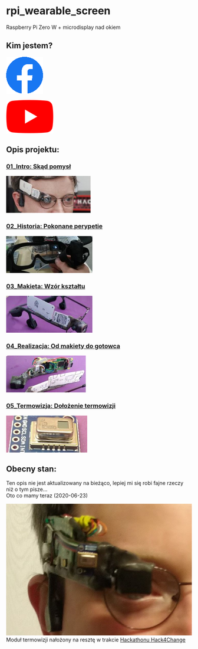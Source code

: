 # rpi_wearable_screen
Raspberry Pi Zero W + microdisplay nad okiem

## Kim jestem?

[![Facebook kmamert](_pics/ic_facebook.png)](https://www.facebook.com/kmamert/)

[![Youtube, Krzysztof Stankiewicz](_pics/ic_youtube.png)](https://www.youtube.com/channel/UCs3_EnbahHUuPsubvT-ekfg/videos)



## Opis projektu:

### [01_Intro:	Skąd pomysł](01_Intro.md)
[![](_pics/index/tn_sec01.jpg)](01_Intro.md)

### [02_Historia:	Pokonane perypetie](02_Historia.md)
[![](_pics/index/tn_sec02.jpg)](02_Historia.md)

### [03_Makieta:	Wzór kształtu](03_Makieta.md)
[![](_pics/index/tn_sec03.jpg)](03_Makieta.md)

### [04_Realizacja:	Od makiety do gotowca](04_Realizacja.md)
[![](_pics/index/tn_sec04.jpg)](04_Realizacja.md)

### [05_Termowizja:	Dołożenie termowizji](05_Termowizja.md)
[![](_pics/index/tn_sec05.jpg)](05_Termowizja.md)



## Obecny stan:
Ten opis nie jest aktualizowany na bieżąco, lepiej mi się robi fajne rzeczy niż o tym pisze...<br>
Oto co mamy teraz (2020-06-23)<br>

![Termowizja](_pics/pic_with_thermal_closeup_01.jpg)<br>
Moduł termowizji nałożony na resztę w trakcie [Hackathonu Hack4Change](https://hack4change.tech/)<br>